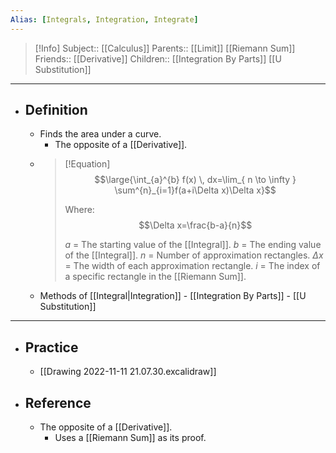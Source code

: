 ```yaml
---
Alias: [Integrals, Integration, Integrate]
---
```

> [!Info]
> Subject:: [[Calculus]]
> Parents:: [[Limit]] [[Riemann Sum]]
> Friends:: [[Derivative]]
> Children:: [[Integration By Parts]] [[U Substitution]]
---
- ## Definition
	- Finds the area under a curve.
		- The opposite of a [[Derivative]].
	- > [!Equation]
	  > $$\large{\int_{a}^{b} f(x) \, dx=\lim_{ n \to \infty } \sum^{n}_{i=1}f(a+i\Delta x)\Delta x}$$
	  > 
	  > Where: $$\Delta x=\frac{b-a}{n}$$
	  > 
	  > $a$ = The starting value of the [[Integral]].
	  > $b$ = The ending value of the [[Integral]].
	  > $n$ = Number of approximation rectangles.
	  > $\Delta x$ = The width of each approximation rectangle.
	  > $i$ = The index of a specific rectangle in the [[Riemann Sum]].
	- Methods of [[Integral|Integration]]
			- [[Integration By Parts]]
			- [[U Substitution]]
---
- ## Practice
	- [[Drawing 2022-11-11 21.07.30.excalidraw]]
- ## Reference
	- The opposite of a [[Derivative]].
		- Uses a [[Riemann Sum]] as its proof.